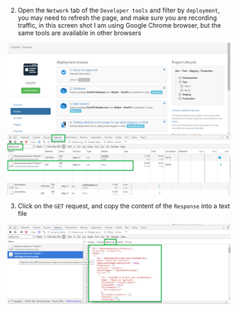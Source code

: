 2. Open the `Network` tab of the `Developer tools` and filter by `deployment`, you may need to refresh the page, and make sure you are recording traffic, in this screen shot I am using Google Chrome browser, but the same tools are available in other browsers  

  ![](images/network-tab.png)

3. Click on the `GET` request, and copy the content of the `Response` into a text file  

  ![](images/response-tab.png)
